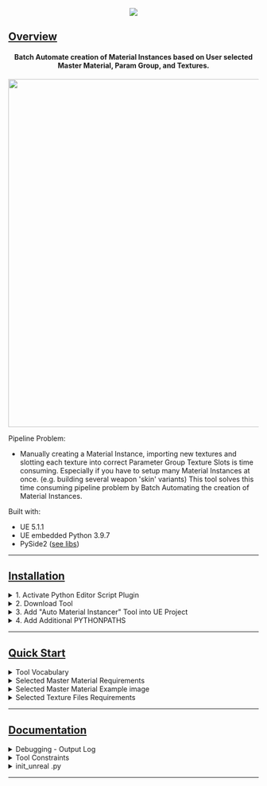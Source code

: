 <p align="center">
<img src="https://github.com/BlakeXYZ/Unreal-Engine-Python-Projects/assets/37947050/5cc0c648-8982-4adc-93f1-49bd91ee1265">
</p>

## <ins>Overview</ins>



<h4 align="center">Batch Automate creation of Material Instances based on User selected Master Material, Param Group, and Textures.
</h4>

<p align="center">
   
<img src="https://github.com/BlakeXYZ/Unreal-Engine-Python-Projects/assets/37947050/12ffa665-6fbb-4e49-ac02-c8d8681af04a" width="700">
</p>


Pipeline Problem:

- Manually creating a Material Instance, importing new textures and slotting each texture into correct Parameter Group Texture Slots is time consuming. Especially if you have to setup many Material Instances at once. (e.g. building several weapon 'skin' variants) This tool solves this time consuming pipeline problem by Batch Automating the creation of Material Instances.


Built with:
- UE 5.1.1
- UE embedded Python 3.9.7
- PySide2 ([see libs](https://github.com/BlakeXYZ/Unreal-Engine-Python-Projects/tree/main/_auto_material_instancer/libs))

______
## <ins>Installation</ins>
<details>
<summary>1. Activate Python Editor Script Plugin</summary>
<br>
   
   - Edit > Plugins > Scripting
   - Prompted to RESTART UE, please do so
<p align="center">
<img src="https://github.com/BlakeXYZ/Unreal-Engine-Python-Projects/assets/37947050/facf1038-dcdf-443d-aa9d-2d5dc3fdbb8c" width="700">
</p>
</details>
<details>
<summary>2. Download Tool</summary>
<br>

   - Download '[Unreal-Engine-Python-Projects](https://github.com/BlakeXYZ/Unreal-Engine-Python-Projects)' Repo
   - Extract _auto_material_instancer Folder 
<p align="center">
<img src="https://github.com/BlakeXYZ/Unreal-Engine-Python-Projects/assets/37947050/d58cfd07-b09b-479f-9301-f23240f209f2" width="700">
</p>
</details>
<details>
<summary>3. Add "Auto Material Instancer" Tool into UE Project</summary>
<br>
   
> ❗ Do not drag and drop Tool directly into UE Content Browser, use Explorer
   - Create new Folder inside /All/Content named Python
   - Right click Python Folder and 'Show in Explorer'
   - Move Tool into /Python File Explorer directory
   - 'Import' changes
   - 'Yes' import options 
<p align="center">
<img src="https://github.com/BlakeXYZ/Unreal-Engine-Python-Projects/assets/37947050/1bdbf43e-3cf7-4dce-9fb5-c573a338d6eb" width="400">
<br>
<br>
<img src="https://github.com/BlakeXYZ/Unreal-Engine-Python-Projects/assets/37947050/bcc4b0b9-fb8b-48e2-8b39-8833e569c3e6" width="700">
<br>
<br>
<img src="https://github.com/BlakeXYZ/Unreal-Engine-Python-Projects/assets/37947050/bd046b38-cfb1-4f61-bea9-352e43346638" width="400">
<br>
<br>
<img src="https://github.com/BlakeXYZ/Unreal-Engine-Python-Projects/assets/37947050/3e9a674d-3910-464f-a52a-1431f9cddce9" width="400">
</p>
</details>
<details>
<summary>4. Add Additional PYTHONPATHS</summary>
<br>
   
   - Edit > Project Settings > Python
   - Add '_auto_material_instancer' folder as Additional Path
   - Prompted to RESTART UE, please do so
<p align="center">
<img src="https://github.com/BlakeXYZ/Unreal-Engine-Python-Projects/assets/37947050/fb5a49d7-8d01-401b-b374-dde9c0c86146" width="700">
</p>

#### Upon Restart, your Main Menu should now contain a new Item which launches the _auto_material_instancer tool!

<p align="center">
<img src="https://github.com/BlakeXYZ/Unreal-Engine-Python-Projects/assets/37947050/c7d07bac-3a87-44b9-a9e1-884728bee34d" width="700">
</p>
</details>

____________

## <ins>Quick Start</ins>

<details>
<summary>Tool Vocabulary</summary>
<br>
   
- **_Master Material_** : User Material you wish to Instance
- **_Material Expression_** : Building blocks for creating Materials, colloquially known as 'Nodes'
- **_Parameter Group_** : User Material Expression Group you assign to Texture2D Expressions
- **_Suffix Pattern_** : User Naming Convention on Textures, anything after last '_' (underscore) is stored as suffix.
     - ex. Some_Texture_123abc, suffix = '_123abc'
  

> ❗ Assigning **_Parameter Groups_** and having **_Suffix Patterns_** are central to the tool.
<br>



</details>



<details>
<summary>Selected Master Material Requirements</summary>
<br>
   
1. Your custom 'Import Parameter Group' is assigned to Texture2D Material Expressions you wish to auto fill with imported Textures. 
   <br>
2. Param2D Material Expression Texture Base must follow your custom SUFFIX PATTERN / Naming convention.
   <br>
   <br>

<p align="center">
<img src="https://github.com/BlakeXYZ/Unreal-Engine-Python-Projects/assets/37947050/dbdd326b-1a0b-4897-9eec-1e00bcbe36cb" width="700">
</p>
<br>
</details>
<details>
<summary>Selected Master Material Example image</summary>
<br>
<p align="center">
<img src="https://github.com/BlakeXYZ/Unreal-Engine-Python-Projects/assets/37947050/026c831c-2ad2-4d52-8d0f-2c971f5a64ea" width="700">
</p>
</details>

<details>
<summary>Selected Texture Files Requirements</summary><br>
   
1. Texture File Names must contain a Suffix that matches one of the **_Suffix Patterns_** found in your Selected Master Material
   <br>
2. User must use (1) **_Suffix Pattern_** at minimum
   - ex: Patterns Found: '_BC' '_N', Selected Texture Files: 'Another_Skin_BC' + no '_N' File _will_ work
   <br>
> :information_source: The following selected Texture Files will create 3 Material Instances based on 'Texture Files Group' Name (Anything before Suffix) <br>
> ex: Material Instance : 'MI_My_Material_Skin_01' that intakes '_BC' and '_N'
<p align="center">
<img src="https://github.com/BlakeXYZ/Unreal-Engine-Python-Projects/assets/37947050/607d44aa-0940-468b-b376-b1d5e48be8aa" width="700">
</p>
<br>
</details>

______
## <ins>Documentation</ins>

<details>
<summary>Debugging - Output Log</summary>
<br>
   
- **Please check Unreal Engine’s Output Log if the Tool is not working as expected.**
- **The tool will throw ‘ValidationError’ and ‘Warning’ alerts with context-specific explanations.**

Log examples:
```
LogPython: Error: utils.AutoMI_01_Load_Mat.ValidationError: Please select Asset of <class "Material">
-- Currently Selected Asset "Material_INSTANCE" is of <class 'MaterialInstanceConstant'>
```
```
LogPython: Warning: SKIPPING - Selected Texture File: "noMatchingSuffix_ORM" DOES NOT MATCH ANY SUFFIX PATTERNS.
Full file path: C:/Users/blake/Pictures/Textures/noMatchingSuffix_ORM.jpg
```

</details>

<details>
<summary>Tool Constraints</summary>
<br>

```
#--- Accepted File Types
accepted_QFileDialog_fileTypes = ['*.bmp', '*.float', '*.jpeg', '*.jpg', '*.pcx', '*.png',
 '*.psd', '*.tga', '*.dds', '*.exr', '*.tif', '*.tiff']
```
```
#--- Imports Files into current directory
my_asset_import_data.destination_path = self.current_directory
```
```
#--- Removes M_ when building Material Instances
if single_selected_material_name.startswith('M_'):
   single_selected_material_name = single_selected_material_name[2:]
```
```
#--- Creates a Material Instance asset with a unique name based on the group name.
mi_asset = asset_tools.create_asset(f"MI_{single_selected_material_name}_{group}", parent_folder, None, material_factory)

#   ex: Master Material: 'My_Material' + Texture: 'Skin_01_BC' 
#       creates Material Instance named: 'MI_My_Material_Skin_01'
```



</details>


<details>
<summary>init_unreal .py</summary>
<br>
   
On Initialization we are running two important steps:
   
- **sys.path.append(libs_subdir)**
   - This sets up 3rd Party Python Library Dependencies (ex: PySide2, Unreal Stylesheet)
- **def build_menu()**
   - This builds an easy access Menu inside our LevelEditor.MainMenu, in which we can launch our Tool.
</details>

______


